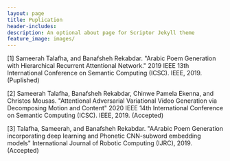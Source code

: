 ```yaml
---
layout: page
title: Puplication
header-includes:
description: An optional about page for Scriptor Jekyll theme
feature_image: images/
---
```



[1] Sameerah Talafha, and Banafsheh Rekabdar. "Arabic Poem Generation with Hierarchical Recurrent Attentional Network." 2019 IEEE 13th International Conference on Semantic Computing (ICSC). IEEE, 2019. (Puplished)

[2] Sameerah Talafha, Banafsheh Rekabdar, Chinwe Pamela Ekenna, and Christos Mousas. "Attentional Adversarial Variational Video Generation via Decomposing Motion and Content" 2020 IEEE 14th International Conference on Semantic Computing (ICSC). IEEE, 2019. (Accepted)

[3] Talafha, Sameerah, and Banafsheh Rekabdar. "AArabic Poem Generation incorporating deep learning and Phonetic CNN-subword embedding models"  International Journal of Robotic Computing (IJRC), 2019. (Accepted)
